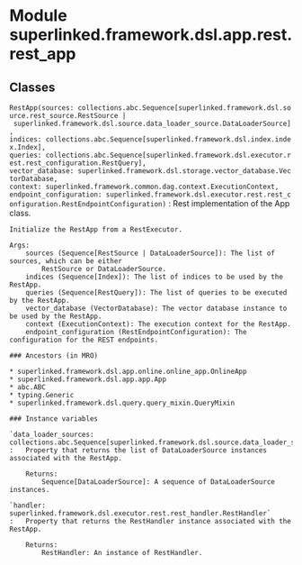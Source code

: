Module superlinked.framework.dsl.app.rest.rest_app
==================================================

Classes
-------

`RestApp(sources: collections.abc.Sequence[superlinked.framework.dsl.source.rest_source.RestSource | superlinked.framework.dsl.source.data_loader_source.DataLoaderSource], indices: collections.abc.Sequence[superlinked.framework.dsl.index.index.Index], queries: collections.abc.Sequence[superlinked.framework.dsl.executor.rest.rest_configuration.RestQuery], vector_database: superlinked.framework.dsl.storage.vector_database.VectorDatabase, context: superlinked.framework.common.dag.context.ExecutionContext, endpoint_configuration: superlinked.framework.dsl.executor.rest.rest_configuration.RestEndpointConfiguration)`
:   Rest implementation of the App class.
    
    Initialize the RestApp from a RestExecutor.
    
    Args:
        sources (Sequence[RestSource | DataLoaderSource]): The list of sources, which can be either
            RestSource or DataLoaderSource.
        indices (Sequence[Index]): The list of indices to be used by the RestApp.
        queries (Sequence[RestQuery]): The list of queries to be executed by the RestApp.
        vector_database (VectorDatabase): The vector database instance to be used by the RestApp.
        context (ExecutionContext): The execution context for the RestApp.
        endpoint_configuration (RestEndpointConfiguration): The configuration for the REST endpoints.

    ### Ancestors (in MRO)

    * superlinked.framework.dsl.app.online.online_app.OnlineApp
    * superlinked.framework.dsl.app.app.App
    * abc.ABC
    * typing.Generic
    * superlinked.framework.dsl.query.query_mixin.QueryMixin

    ### Instance variables

    `data_loader_sources: collections.abc.Sequence[superlinked.framework.dsl.source.data_loader_source.DataLoaderSource]`
    :   Property that returns the list of DataLoaderSource instances associated with the RestApp.
        
        Returns:
            Sequence[DataLoaderSource]: A sequence of DataLoaderSource instances.

    `handler: superlinked.framework.dsl.executor.rest.rest_handler.RestHandler`
    :   Property that returns the RestHandler instance associated with the RestApp.
        
        Returns:
            RestHandler: An instance of RestHandler.